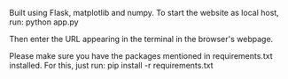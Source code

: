 Built using Flask, matplotlib and numpy.
To start the website as local host, run:
python app.py

Then enter the URL appearing in the terminal in the browser's webpage.

Please make sure you have the packages mentioned in requirements.txt installed. For this, just run: pip install -r requirements.txt
